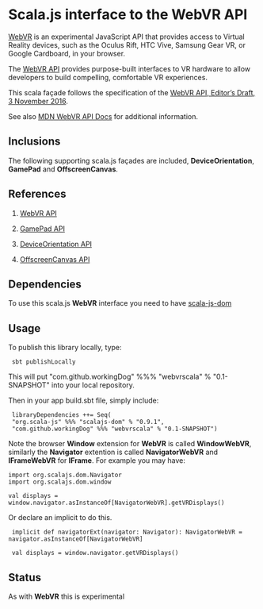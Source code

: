 # Scala.js interface to the WebVR API

[WebVR](https://webvr.info/) is an experimental JavaScript API that provides access to Virtual Reality devices, 
such as the Oculus Rift, HTC Vive, Samsung Gear VR, or Google Cardboard, 
in your browser.

The [WebVR API](https://w3c.github.io/webvr/) provides purpose-built interfaces to VR hardware 
to allow developers to build compelling, comfortable VR experiences.

This scala façade follows the specification of the [WebVR API, Editor’s Draft, 3 November 2016](https://w3c.github.io/webvr/).

See also [MDN WebVR API Docs](https://developer.mozilla.org/en-US/docs/Web/API/WebVR_API) for additional information.
    
## Inclusions
    
The following supporting scala.js façades are included, **DeviceOrientation**, **GamePad** and **OffscreenCanvas**.    
   
   
## References

1)  [WebVR API](https://w3c.github.io/webvr/)

2)  [GamePad API](https://w3c.github.io/gamepad/)

3)  [DeviceOrientation API](https://developer.mozilla.org/en-US/docs/Web/Events/deviceorientation)

4)  [OffscreenCanvas API](https://developer.mozilla.org/en-US/docs/Web/API/OffscreenCanvas)
   
## Dependencies
   
To use this scala.js **WebVR** interface you need to have [scala-js-dom](https://github.com/scala-js/scala-js-dom)
   
## Usage   
   
To publish this library locally, type:
   
     sbt publishLocally
   
This will put "com.github.workingDog" %%% "webvrscala" % "0.1-SNAPSHOT" into your local repository.

Then in your app build.sbt file, simply include:
    
     libraryDependencies ++= Seq(
     "org.scala-js" %%% "scalajs-dom" % "0.9.1",
     "com.github.workingDog" %%% "webvrscala" % "0.1-SNAPSHOT")
   
Note the browser **Window** extension for **WebVR** is called **WindowWebVR**, 
similarly the **Navigator** extention is called **NavigatorWebVR** and 
**IFrameWebVR** for **IFrame**.
For example you may have:

    import org.scalajs.dom.Navigator
    import org.scalajs.dom.window
    
    val displays = window.navigator.asInstanceOf[NavigatorWebVR].getVRDisplays()
 
Or declare an implicit to do this.
 
     implicit def navigatorExt(navigator: Navigator): NavigatorWebVR = navigator.asInstanceOf[NavigatorWebVR]
     
     val displays = window.navigator.getVRDisplays()
   
## Status

As with **WebVR** this is experimental